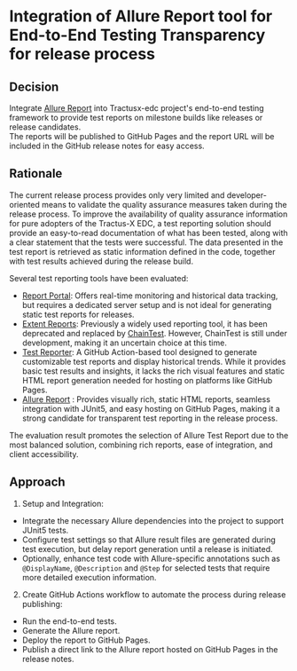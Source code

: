 # Integration of Allure Report tool for End-to-End Testing Transparency for release process

## Decision

Integrate [Allure Report](https://allurereport.org/) into Tractusx-edc project's end-to-end testing framework to provide test reports on 
milestone builds like releases or release candidates.  
The reports will be published to GitHub Pages and the report URL will be included in the GitHub release notes for easy 
access.

## Rationale

The current release process provides only very limited and developer-oriented means to validate the quality assurance 
measures taken during the release process. To improve the availability of quality assurance information for pure 
adopters of the Tractus-X EDC, a test reporting solution should provide an easy-to-read documentation of what has been 
tested, along with a clear statement that the tests were successful. The data presented in the test report is retrieved 
as static information defined in the code, together with test results achieved during the release build.

Several test reporting tools have been evaluated:
- [Report Portal](https://github.com/reportportal): Offers real-time monitoring and historical data tracking, 
but requires a dedicated server setup and is not ideal for generating static test reports for releases.
- [Extent Reports](https://github.com/extent-framework/extentreports-java): Previously a widely used reporting tool, 
it has been deprecated and replaced by [ChainTest](https://github.com/anshooarora/chaintest). 
However, ChainTest is still under development, making it an uncertain choice at this time.
- [Test Reporter](https://github.com/ctrf-io/github-test-reporter):  A GitHub Action-based tool designed to generate 
customizable test reports and display historical trends. While it provides basic test results and insights, it lacks the 
rich visual features and static HTML report generation needed for hosting on platforms like GitHub Pages.
- [Allure Report](https://github.com/allure-framework) : Provides visually rich, static HTML reports, seamless integration with JUnit5, and easy hosting 
on GitHub Pages, making it a strong candidate for transparent test reporting in the release process.

The evaluation result promotes the selection of Allure Test Report due to the most balanced solution, combining rich 
reports, ease of integration, and client accessibility.

## Approach

1) Setup and Integration:
- Integrate the necessary Allure dependencies into the project to support JUnit5 tests.
- Configure test settings so that Allure result files are generated during test execution, but delay report generation
until a release is initiated.
- Optionally, enhance test code with Allure-specific annotations such as `@DisplayName`, `@Description` and `@Step`
  for selected tests that require more detailed execution information.
2) Create GitHub Actions workflow to automate the process during release publishing:
- Run the end-to-end tests.
- Generate the Allure report.
- Deploy the report to GitHub Pages.
- Publish a direct link to the Allure report hosted on GitHub Pages in the release notes.


